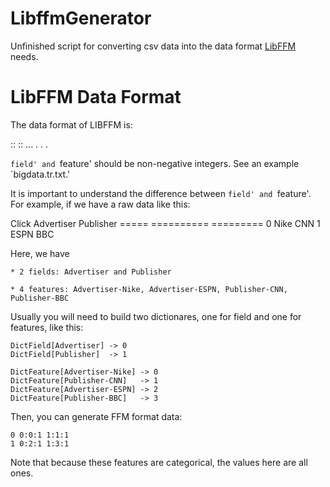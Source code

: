 # LibffmGenerator

Unfinished script for converting csv data into the data format <a href="https://github.com/guestwalk/libffm">LibFFM</a> needs.

LibFFM Data Format
==================

The data format of LIBFFM is:

<label> <field1>:<feature1>:<value1> <field2>:<feature2>:<value2> ...
.
.
.

`field' and `feature' should be non-negative integers. See an example `bigdata.tr.txt.'

It is important to understand the difference between `field' and `feature'. For example, if we have a raw data like this:

Click  Advertiser  Publisher
=====  ==========  =========
    0        Nike        CNN
    1        ESPN        BBC

Here, we have 

    * 2 fields: Advertiser and Publisher

    * 4 features: Advertiser-Nike, Advertiser-ESPN, Publisher-CNN, Publisher-BBC

Usually you will need to build two dictionares, one for field and one for features, like this:
    
    DictField[Advertiser] -> 0
    DictField[Publisher]  -> 1
    
    DictFeature[Advertiser-Nike] -> 0
    DictFeature[Publisher-CNN]   -> 1
    DictFeature[Advertiser-ESPN] -> 2
    DictFeature[Publisher-BBC]   -> 3

Then, you can generate FFM format data:

    0 0:0:1 1:1:1
    1 0:2:1 1:3:1

Note that because these features are categorical, the values here are all ones.
